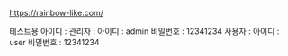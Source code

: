https://rainbow-like.com/

테스트용 아이디 :
  관리자 :
    아이디 : admin
    비밀번호 : 12341234
  사용자 :
    아이디 : user
    비밀번호 : 12341234
